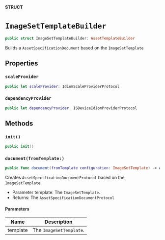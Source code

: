 **STRUCT**

# `ImageSetTemplateBuilder`

```swift
public struct ImageSetTemplateBuilder: AssetTemplateBuilder
```

Builds a `AssetSpecificationDocument` based on the `ImageSetTemplate`

## Properties
### `scaleProvider`

```swift
public let scaleProvider: IdiomScaleProviderProtocol
```

### `dependencyProvider`

```swift
public let dependencyProvider: ISDeviceIdiomProviderProtocol
```

## Methods
### `init()`

```swift
public init()
```

### `document(fromTemplate:)`

```swift
public func document(fromTemplate configuration: ImageSetTemplate) -> AssetSpecificationDocumentProtocol
```

Creates `AssetSpecificationDocumentProtocol` based on the `ImageSetTemplate`.

 - Parameter template: The `ImageSetTemplate`.
 - Returns: The `AssetSpecificationDocumentProtocol`

#### Parameters

| Name | Description |
| ---- | ----------- |
| template | The `ImageSetTemplate`. |